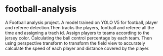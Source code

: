 # football-analysis
 A Football analysis project. A model trained on YOLO V5 for football, player and referee detection.Then tracks the players, football and referee all the time and assigning a trach id. Assign players to teams according to the jersey color. Calculating the ball control percentage by each team. Then using perspective transform to transform the field view to accurately calculate the speed of each player and distance covered by the player.
